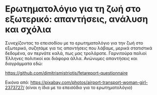 # Ερωτηματολόγιο για τη ζωή στο εξωτερικό: απαντήσεις, ανάλυση και σχόλια

Συνεχίζοντας το επεισοδίου με το ερωτηματολόγιο για την ζωή στο εξωτερικό, συζητάμε για τις απαντήσεις που λάβαμε, μερικά στατιστικά δεδομένα, αν περνάτε καλά, πως μας τρολάρατε. Γαρνιτούρα παλιοί Έλληνες πολιτικοί και διάφορα άλλα.
Ανώνυμες απαντήσεις και διαγράμματα εδώ:

<https://github.com/dimitrismistriotis/fetareport-questionnaire>

Εικόνα από: <https://pixabay.com/photos/airport-transport-woman-girl-2373727/> (είναι η ίδια με το επεισόδιο για το ερωτηματολόγιο)

